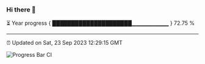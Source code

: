 ### Hi there 👋

⏳ Year progress { █████████████████████▁▁▁▁▁▁▁▁▁ } 72.75 %

---

⏰ Updated on Sat, 23 Sep 2023 12:29:15 GMT

![Progress Bar CI](https://github.com/ZhaoGui/ZhaoGui/workflows/Progress%20Bar%20CI/badge.svg)
